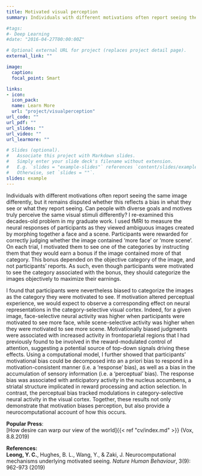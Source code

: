 ```yaml
---
title: Motivated visual perception
summary: Individuals with different motivations often report seeing the same image differently, but it is unclear whether this reflects a bias in what they *see* or what they *report* seeing. Can people with diverse goals and motives truly perceive the same visual stimuli differently? In recent work, I combined computational modeling and fMRI to provide a neurocomputational account of how motivation biases visual perception.

#tags:
#- Deep Learning
#date: "2016-04-27T00:00:00Z"

# Optional external URL for project (replaces project detail page).
external_link: ""

image:
  caption: 
  focal_point: Smart

links:
- icon:
  icon_pack: 
  name: Learn More
  url: "project/visualperception"
url_code: ""
url_pdf: ""
url_slides: ""
url_video: ""
url_learmore: ""

# Slides (optional).
#   Associate this project with Markdown slides.
#   Simply enter your slide deck's filename without extension.
#   E.g. `slides = "example-slides"` references `content/slides/example-slides.md`.
#   Otherwise, set `slides = ""`.
slides: example
---
```


Individuals with different motivations often report seeing the same image differently, but it remains disputed whether this reflects a bias in what they see or what they report seeing. Can people with diverse goals and motives truly perceive the same visual stimuli differently? I re-examined this decades-old problem in my graduate work. I used fMRI to measure the neural responses of participants as they viewed ambiguous images created by morphing together a face and a scene. Participants were rewarded for correctly judging whether the image contained ‘more face’ or ‘more scene’. On each trial, I motivated them to see one of the categories by instructing them that they would earn a bonus if the image contained more of that category. This bonus depended on the objective category of the image, and not participants’ reports. As such, even though participants were motivated to see the category associated with the bonus, they should categorize the images objectively to maximize their earnings.

I found that participants were nevertheless biased to categorize the images as the category they were motivated to see. If motivation altered perceptual experience, we would expect to observe a corresponding effect on neural representations in the category-selective visual cortex. Indeed, for a given image, face-selective neural activity was higher when participants were motivated to see more face, while scene-selective activity was higher when they were motivated to see more scene. Motivationally biased judgments were associated with increased activity in frontoparietal regions that I had previously found to be involved in the reward-modulated control of attention, suggesting a potential source of top-down signals driving these effects. Using a computational model, I further showed that participants’ motivational bias could be decomposed into an a priori bias to respond in a motivation-consistent manner (i.e. a ‘response’ bias), as well as a bias in the accumulation of sensory information (i.e. a ‘perceptual’ bias). The response bias was associated with anticipatory activity in the nucleus accumbens, a striatal structure implicated in reward processing and action selection. In contrast, the perceptual bias tracked modulations in category-selective neural activity in the visual cortex. Together, these results not only demonstrate that motivation biases perception, but also provide a neurocomputational account of how this occurs.

**Popular Press**:  
[How desire can warp our view of the world]{{< ref "cv/index.md" >}} (Vox, 8.8.2019)  


**References:**   
**Leong, Y. C.**, Hughes, B. L., Wang, Y., & Zaki, J. Neurocomputational mechanisms underlying motivated seeing. *Nature Human Behaviour*, 3(9): 962-973 (2019)
